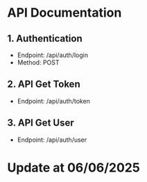 # API Documentation
## 1. Authentication
- Endpoint: /api/auth/login
- Method: POST
## 2. API Get Token
- Endpoint: /api/auth/token

## 3. API Get User
- Endpoint: /api/auth/user

# Update at 06/06/2025